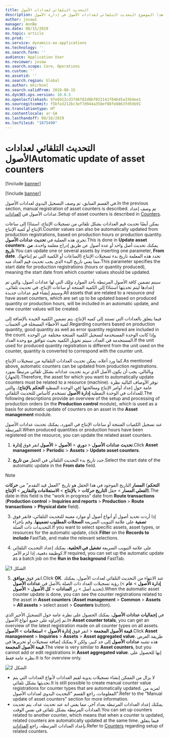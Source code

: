 ```yaml
---
title: التحديث التلقائي لعدادات الأصول
description: يصف هذا الموضوع التحديث التلقائي لعدادات الأصول‬ في إدارة الأصول.
author: josaw1
manager: AnnBe
ms.date: 08/15/2019
ms.topic: article
ms.prod: ''
ms.service: dynamics-ax-applications
ms.technology: ''
ms.search.form: ''
audience: Application User
ms.reviewer: josaw
ms.search.scope: Core, Operations
ms.custom: ''
ms.assetid: ''
ms.search.region: Global
ms.author: mkirknel
ms.search.validFrom: 2019-08-15
ms.dyn365.ops.version: 10.0.5
ms.openlocfilehash: 97e6912cd37d6f82d8bf022141f04645a3364ee1
ms.sourcegitcommit: f5bfa3212bc3ef7d944a358ef08fe8863fd93b91
ms.translationtype: HT
ms.contentlocale: ar-SA
ms.lasthandoff: 08/16/2019
ms.locfileid: "1875490"
---
```

# <a name="automatic-update-of-asset-counters"></a><span data-ttu-id="36259-103">التحديث التلقائي لعدادات الأصول</span><span class="sxs-lookup"><span data-stu-id="36259-103">Automatic update of asset counters</span></span>

[!include [banner](../../includes/banner.md)]

[!include [banner](../../includes/preview-banner.md)]

<span data-ttu-id="36259-104">في القسم السابق، تم وصف التسجيل اليدوي لعدادات الأصول.</span><span class="sxs-lookup"><span data-stu-id="36259-104">In the previous section, manual registration of asset counters is described.</span></span> <span data-ttu-id="36259-105">تم وصف إعداد عدادات الأصول في [العدادات](../setup-for-objects/counters.md).</span><span class="sxs-lookup"><span data-stu-id="36259-105">Setup of asset counters is described in [Counters](../setup-for-objects/counters.md).</span></span>

<span data-ttu-id="36259-106">يمكن أيضًا تحديث قيم العدادات بشكل تلقائي من تسجيلات الإنتاج، استنادًا إلى ساعات الإنتاج أو كمية الإنتاج.</span><span class="sxs-lookup"><span data-stu-id="36259-106">Counter values can also be automatically updated from production registrations, based on production hours or production quantity.</span></span> <span data-ttu-id="36259-107">تجري هذه العملية في **تحديث عدادات الأصول**.</span><span class="sxs-lookup"><span data-stu-id="36259-107">This is done in **Update asset counters**.</span></span> <span data-ttu-id="36259-108">يمكنك تحديث أصل واحد أو عدة أصول عن طريق إدراج معلمة واحدة، **من تاريخ**.</span><span class="sxs-lookup"><span data-stu-id="36259-108">You can update one or several assets by inserting one parameter, **From date**.</span></span> <span data-ttu-id="36259-109">تحدد هذه المعلمة تاريخ بدء تسجيلات الإنتاج (الساعات أو الكمية التي تم إنتاجها)، مما يعني تاريخ البدء الذي يجب تحديث قيم العداد منه.</span><span class="sxs-lookup"><span data-stu-id="36259-109">This parameter specifies the start date for production registrations (hours or quantity produced), meaning the start date from which counter values should be updated.</span></span>

<span data-ttu-id="36259-110">سيتم تضمين كافة الأصول المرتبطة بأحد الموارد *وتلك* التي لها عدادات أصول، والتي تم إعدادها ليتم تحديثها استنادًا إلى الكمية المنتجة أو ساعات الإنتاج، في تحديث تلقائي، وسيتم إنشاء قيم عدادات جديدة.</span><span class="sxs-lookup"><span data-stu-id="36259-110">All assets that are related to a resource *and* have asset counters, which are set up to be updated based on produced quantity or production hours, will be included in an automatic update, and new counter values will be created.</span></span>

<span data-ttu-id="36259-111">فيما يتعلق بالعدادات التي تستند إلى كميه الإنتاج، يتم تضمين الكمية الجيدة بالإضافة إلى كمية الأخطاء المسجلة في الحساب.</span><span class="sxs-lookup"><span data-stu-id="36259-111">Regarding counters based on production quantity, good quantity as well as error quantity registered are included in the count.</span></span> <span data-ttu-id="36259-112">وإذا كانت الوحدة المستخدمة لتسجيل الكمية المنتجة مختلفة عن الوحدة المستخدمة في العداد، سيتم تحويل الكمية بحيث تتوافق مع وحدة العداد.</span><span class="sxs-lookup"><span data-stu-id="36259-112">If the unit used for produced quantity registration is different from the unit used on the counter, quantity is converted to correspond with the counter unit.</span></span>

<span data-ttu-id="36259-113">كما ورد أعلاه، يمكن تحديث العدادات التلقائية من تسجيلات الإنتاج.</span><span class="sxs-lookup"><span data-stu-id="36259-113">As mentioned above, automatic counters can be updated from production registrations.</span></span> <span data-ttu-id="36259-114">وبالتالي، يجب أن يكون الأصل الذي تريد تحديث عداداته بشكل تلقائي مرتبطًا بمورد (الجهاز).</span><span class="sxs-lookup"><span data-stu-id="36259-114">Therefore, the asset for which you want to automatically update counters must be related to a resource (machine).</span></span> <span data-ttu-id="36259-115">توفر الأوصاف التالية نظرة عامة حول إعداد أوامر الإنتاج ومعالجتها (في الوحدة النمطية **التحكم بالإنتاج**)، والتي تستخدم كأساس للتحديث التلقائي‏‎ للعدادات في الوحدة النمطية **إدارة الأصول**.</span><span class="sxs-lookup"><span data-stu-id="36259-115">The following descriptions provide an overview of the setup and processing of production orders (in the **Production control** module), which is used as a basis for automatic update of counters on an asset in the **Asset management** module.</span></span>

<span data-ttu-id="36259-116">عند تسجيل الكميات المنتجة أو ساعات الإنتاج في المورد، يمكنك تحديث عدادات الأصول المرتبطة.</span><span class="sxs-lookup"><span data-stu-id="36259-116">When produced quantities or production hours have been registered on the resource, you can update the related asset counters.</span></span>

1. <span data-ttu-id="36259-117">انقر فوق **إدارة‏‎ الأصول‏‎** > **دوري** > **الأصول‏‎** > **تحديث عدادات الأصول‏‎**.</span><span class="sxs-lookup"><span data-stu-id="36259-117">Click **Asset management** > **Periodic** > **Assets** > **Update asset counters**.</span></span>

2. <span data-ttu-id="36259-118">حدد تاريخ بدء التحديث التلقائي في الحقل **من تاريخ**.</span><span class="sxs-lookup"><span data-stu-id="36259-118">Select the start date of the automatic update in the **From date** field.</span></span>

>[!NOTE]
><span data-ttu-id="36259-119">التاريخ الموجود في هذا الحقل هو تاريخ "العمل قيد التقدم" من **حركات‏‎ المسار** (**التحكم بالإنتاج‬** > **الاستعلامات والتقارير‬** > **الإنتاج‬‏‎** > **حركات‏‎ المسار** > حقل **التاريخ‏‎ الفعلي**).</span><span class="sxs-lookup"><span data-stu-id="36259-119">The date in this field is the "work in progress" date from **Route transactions** (**Production control** > **Inquiries and reports** > **Production** > **Route transactions** > **Physical date** field).</span></span>

3. <span data-ttu-id="36259-120">إذا أردت تحديد أصول أو أنواع أصول أو موارد معينة للتحديث التلقائي، فانقر فوق **تصفية** على علامة التبويب السريعة **السجلات المطلوب تضمينها‬**، وقم بإجراء التحديدات ذات الصلة.</span><span class="sxs-lookup"><span data-stu-id="36259-120">If you want to select specific assets, asset types, or resources for the automatic update, click **Filter** on the **Records to include** FastTab, and make the relevant selections.</span></span>

4. <span data-ttu-id="36259-121">على علامة التبويب السريعة **تشغيل في الخلفية‬**، يمكنك إعداد التحديث التلقائي كوظيفة دفعية، إذا لزم الأمر.</span><span class="sxs-lookup"><span data-stu-id="36259-121">If required, you can set up the automatic update as a batch job on the **Run in the background** FastTab.</span></span>

![الشكل 1](media/12-work-orders.png)

5. <span data-ttu-id="36259-123">انقر فوق **موافق**.</span><span class="sxs-lookup"><span data-stu-id="36259-123">Click **OK**.</span></span> <span data-ttu-id="36259-124">عند الانتهاء من التحديث التلقائي لعدادت الأصول، يمكنك رؤية تسجيلات العداد ذات الصلة بالأصل في **عدادات الأصول** (**إدارة الأصول** > **عام** > **الأصول‏‎** > **كل الأصول‏‎** > تحديد أصل > زر **العدادات**).</span><span class="sxs-lookup"><span data-stu-id="36259-124">When the automatic asset counter update is done, you can see the counter registrations related to the asset in **Asset counters** (**Asset management** > **Common** > **Assets** > **All assets** > select asset > **Counters** button).</span></span>

<span data-ttu-id="36259-125">في **إجماليات عدادات الأصول**، يمكنك الحصول على نظرة عامة حول التسجيل الأخير الذي تم إجراؤه على جميع أنواع الأصول.</span><span class="sxs-lookup"><span data-stu-id="36259-125">In **Asset counter totals**, you can get an overview of the latest registration made on all counter types on all assets.</span></span> <span data-ttu-id="36259-126">انقر فوق **إدارة الأصول** > **استعلامات** > **الأصول‏‎** > **قيمة الأصول المجمعة**.</span><span class="sxs-lookup"><span data-stu-id="36259-126">Click **Asset management** > **Inquiries** > **Assets** > **Asset aggregated value**.</span></span> <span data-ttu-id="36259-127">طريقة العرض هذه تشبه **عدادات الأصول** إلى حد كبير، ولكن لا يمكنك إضافة تسجيلات أو تحريرها في **قيمة الأصول المجمعة**.</span><span class="sxs-lookup"><span data-stu-id="36259-127">The view is very similar to **Asset counters**, but you cannot add or edit registrations in **Asset aggregated value**.</span></span> <span data-ttu-id="36259-128">إنها للحصول على نظرة عامة فقط.</span><span class="sxs-lookup"><span data-stu-id="36259-128">It is for overview only.</span></span>

![الشكل 2](media/13-work-orders.png)


- <span data-ttu-id="36259-130">لا يزال من الممكن إنشاء تسجيلات يدوية لقيم العدادات لأنواع العدادات التي يتم تحديثها بشكل تلقائي.</span><span class="sxs-lookup"><span data-stu-id="36259-130">It is still possible to create manual counter value registrations for counter types that are automatically updated.</span></span> <span data-ttu-id="36259-131">لمزيد من المعلومات، راجع القسم "التحديث اليدوي لعدادات الأصول".</span><span class="sxs-lookup"><span data-stu-id="36259-131">Refer to the "Manual update of asset counters" section for more information.</span></span>
- <span data-ttu-id="36259-132">يمكنك إعداد العدادات المرتبطة بعداد آخر، مما يعني انه عند تحديث عداد، يتم تحديث العدادات المرتبطة بشكل تلقائي في نفس الوقت.</span><span class="sxs-lookup"><span data-stu-id="36259-132">You can set up counters related to another counter, which means that when a counter is updated, related counters are automatically updated at the same time.</span></span> <span data-ttu-id="36259-133">فيما يتعلق بإعداد العدادات المرتبطة، راجع [العدادات](../setup-for-objects/counters.md).</span><span class="sxs-lookup"><span data-stu-id="36259-133">Refer to [Counters](../setup-for-objects/counters.md) regarding setup of related counters.</span></span>
